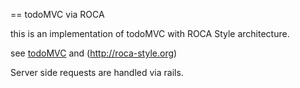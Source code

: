== todoMVC via ROCA

this is an implementation of todoMVC with ROCA Style architecture.

see [todoMVC](http://todomvc.org)
and (http://roca-style.org)

Server side requests are handled via rails.
